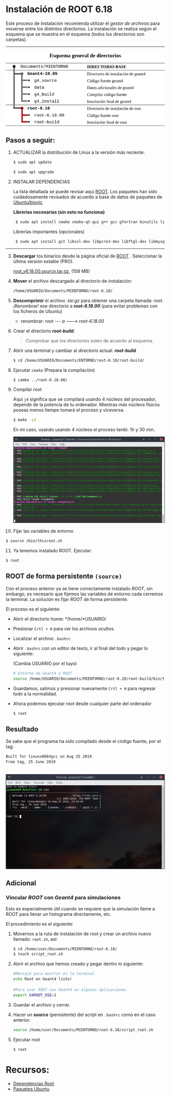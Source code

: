 # Instalación de ROOT 6.18

Este proceso de instalación recomienda utilizar el *gestor de archivos* para moverse entre los distintos directorios. La instalación se realiza según el esquema que se muestra en el esquema (todos los directorios son carpetas). 

----



![](images/dir_root.png)

## Pasos a seguir:

1. ACTUALIZAR la distribución de Linux a la versión más reciente:

      ```bash
      $ sudo apt update
      ```

      ```bash
      $ sudo apt upgrade
      ```

2. INSTALAR DEPENDENCIAS

    La lista detallada se puede revisar aquí [ROOT](https://root.cern.ch/build-prerequisites). Los paquetes han sido cuidadosamente revisados de acuerdo a base de datos de paquetes de [Ubuntu/bionic](https://packages.ubuntu.com/)

   **Librerías necesarias (sin esto no funciona)**

   ```bash
	$ sudo apt install cmake cmake-qt-gui g++ gcc gfortran binutils libx11-dev libxpm-dev libxft-dev libxext-dev libpng-dev libpng++-dev libjpeg-dev
   ```
   
   Librerías importantes (opcionales)

   ```bash
	$ sudo apt install git libssl-dev libpcre3-dev libftgl-dev libmysqlclient-dev libfftw3-dev libcfitsio-dev graphviz-dev libavahi-compat-libdnssd-dev libldap2-dev python-dev libxml2-dev libkrb5-dev libgsl23 libgsl-dev
   ```
   
---

3. **Descargar** los binarios desde la página oficial de [ROOT](https://root.cern.ch/downloading-root) . Seleccionar la última versión estable (PRO). 

      [root_v6.18.00.source.tar.gz](https://root.cern/download/root_v6.18.00.source.tar.gz), (158 MB)

4. **Mover** el archivo descargado al directorio de instalación:

      ```bash
      /home/USUARIO/Documents/MIENTORNO/root-6.18/
      ```

5. **Descomprimir** el archivo *.tar.gz* para obtener una carpeta llamada: *root*. ¡Renombrar! ese directorio a ***root-6.18.00*** (para evitar problemas con los ficheros de Ubuntu)

   - renombrar: *root --- a ---> root-6.18.00*

6. Crear el directorio ***root-build***.

   >  Comprobar que los directorios esten de acuerdo al esquema.

7. Abrir una terminal y cambiar al directorio actual: ***root-build***

   ```bash
   $ cd /home/USUARIO/Documents/ENTORNO/root-6.18/root-build/
   ```

8. Ejecutar `cmake` (Prepara la compilación)

   ```bash
   $ camke ../root-6.18.00/
   ```

9. Compilar root

   Aquí `j4` significa que se compilará usando 4 núcleos del procesador,  depende de la potencia de tu ordenador.  Mientras más núcleos físicos poseas menos tiempo tomará el proceso y viceversa. 

   ```bash
   $ make -j4
   ```

   En mi caso, usando usando 4 núcleos el proceso tardó: 1h y 30 min.

   ![](images/process_install.jpg)

10. Fijar las variables de entorno

   ```bash
   $ source /bin/thisroot.sh
   ```

11. Ya tenemos instalado ROOT. Ejecutar:

   ```bash
   $ root
   ```




## ROOT de forma persistente `(source)`

Con el proceso anterior ya se tiene correctamente instalado *ROOT*, sin embargo, es necesario que fijemos las variables de entorno cada cerremos la terminal. La solución es fijar *ROOT* de forma persistente.

El proceso es el siguiente:

   - Abrir el directorio home: */home/*USUARIO/

   - Presionar `Crtl + H` para ver los archivos ocultos.

   - Localizar el archivo `.bashrc`

   - Abrir `.bashrc` con un editor de texto, ir al final del todo y pegar lo siguiente:

     (Cambia USUARIO por el tuyo)

     ```bash
     # Entorno de Geant4 y ROOT
     source /home/USUARIO/Documents/MIENTORNO/root-6.18/root-build/bin/thisroot.sh
     ```

- Guardamos, salimos y presionar nuevamente `Crtl + H` para regresar todo a la normalidad.

* Ahora podemos ejecutar *root* desde cualquier parte del ordenador

   ```bash
   $ root
   ```



## Resultado

Se sabe que el programa ha sido compilado desde el código fuente, por el tag:

```bash
Built for linuxx8664gcc on Aug 25 2019.
From tag, 25 June 2019
```

​    ![](images/root-final.png)



## Adicional

### Vincular *ROOT* con *Geant4* para simulaciones

Esto es especialmente útil cuando se requiere que la simulación llame a ROOT para llenar un histograma directamente, etc.  

El procedimiento es el siguiente:

1. Movernos a la ruta de instalación de root y crear un archivo nuevo llamado: `root.sh`, así:

   ```bash
   $ cd /home/user/Documents/MIENTORNO/root-6.18/
   $ touch script_root.sh
   ```

2. Abrir el archivo que hemos creado y pegar dentro lo siguiente:

   ```bash
   #Mensaje para mostrar en la terminal
   echo Root en Geant4 listo!
   
   #Para usar ROOT con Geant4 en algunas aplicaciones
   export G4ROOT_USE=1
   ```

3. Guardar el archivo y cerrar.

4. Hacer un **source** (persistente) del script en `.bashrc` como en el caso anterior.

   ```bash
   source /home/user/Documents/MIENTORNO/root-6.18/script_root.sh
   ```

5. Ejecutar root

   ```bash
   $ root
   ```




# Recursos:

- [Dependencias Root](https://root.cern.ch/build-prerequisites)
- [Paquetes Ubuntu](https://packages.ubuntu.com/)